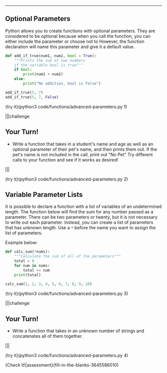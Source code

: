 ----------

## Optional Parameters

Python allows you to create functions with optional parameters. They are considered to be optional because when you call the function, you can either include the parameter or choose not to However, the function declaration will name this parameter and give it a default value.

```python
def add_if_true(num1, num2, bool = True):
    """Prints the sum of two numbers
    if the variable bool is true"""
    if bool:
        print(num1 + num2)
    else:
        print("No addition, bool is false")

add_if_true(5, 7)
add_if_true(5, 7, False)
```

{try it}(python3 code/functions/advanced-parameters.py 1)

|||challenge
## Your Turn!
- Write a function that takes in a student's name and age as well as an optional parameter of their pet's name, and then prints them out. If the pet's name is not included in the call, print out "No Pet" Try different calls to your function and see if it works as desired!

|||

{try it}(python3 code/functions/advanced-parameters.py 2)

## Variable Parameter Lists

It is possible to declare a function with a list of variables of an undetermined length. The function below will find the sum for any number passed as a parameter. There can be two parameters or twenty, but it is not necessary to write out each parameter. Instead, you can create a list of parameters that has unknown length. Use a `*` before the name you want to assign the list of parameters. 

Example below:
```python
def calc_sum(*nums):
    """Calculate the sum of all of the parameters"""
    total = 0
    for num in nums:
        total += num
    print(total)
    
calc_sum(1, 2, 3, 4, 5, 6, 7, 8, 9, 10)
```

{try it}(python3 code/functions/advanced-parameters.py 3)

|||challenge
## Your Turn!
- Write a function that takes in an unknown number of strings and concatenates all of them together.

|||

{try it}(python3 code/functions/advanced-parameters.py 4)

{Check It!|assessment}(fill-in-the-blanks-3645586010)
